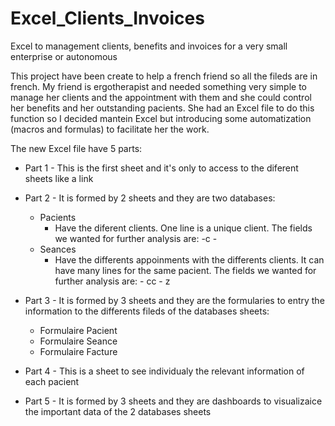 # Excel_Clients_Invoices

Excel to management clients, benefits and invoices for a very small enterprise or autonomous

This project have been create to help a french friend so all the fileds are in french. My friend is ergotherapist and needed something very simple to manage her clients and the appointment with them and she could control her benefits and her outstanding pacients. She had an Excel file to do this function so I decided mantein Excel but introducing some automatization (macros and formulas) to facilitate her the work.

The new Excel file have 5 parts:

- Part 1 - This is the first sheet and it's only to access to the diferent sheets like a link

- Part 2 - It is formed by 2 sheets and they are two databases:
    - Pacients
      - Have the diferent clients. One line is a unique client. The fields we wanted for further analysis are:
                 -c
                 -
    - Seances
       - Have the differents appoinments with the differents clients. It can have many lines for the same pacient. The fields we wanted for further analysis are:
                - cc
                - z
- Part 3 - It is formed by 3 sheets and they are the formularies to entry the information to the differents fileds of the databases sheets:
    - Formulaire Pacient
    - Formulaire Seance
    - Formulaire Facture

- Part 4 - This is a sheet to see individualy the relevant information of each pacient

- Part 5 - It is formed by 3 sheets and they are dashboards to visualizaice the important data of the 2 databases sheets
